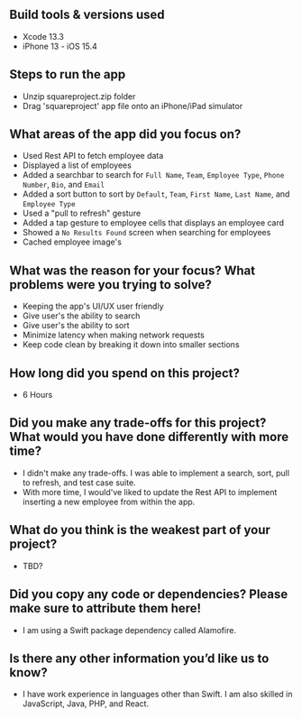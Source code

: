 ## Build tools & versions used
- Xcode 13.3
- iPhone 13 - iOS 15.4

## Steps to run the app
- Unzip squareproject.zip folder
- Drag 'squareproject' app file onto an iPhone/iPad simulator

## What areas of the app did you focus on?
- Used Rest API to fetch employee data
- Displayed a list of employees
- Added a searchbar to search for `Full Name`, `Team`, `Employee Type`, `Phone Number`, `Bio`, and `Email`
- Added a sort button to sort by `Default`, `Team`, `First Name`, `Last Name`, and `Employee Type`
- Used a "pull to refresh" gesture
- Added a tap gesture to employee cells that displays an employee card
- Showed a `No Results Found` screen when searching for employees
- Cached employee image's

## What was the reason for your focus? What problems were you trying to solve?
- Keeping the app's UI/UX user friendly
- Give user's the ability to search
- Give user's the ability to sort
- Minimize latency when making network requests
- Keep code clean by breaking it down into smaller sections

## How long did you spend on this project?
- 6 Hours

## Did you make any trade-offs for this project? What would you have done differently with more time?
- I didn't make any trade-offs. I was able to implement a search, sort, pull to refresh, and test case suite. 
- With more time, I would've liked to update the Rest API to implement inserting a new employee from within the app. 

## What do you think is the weakest part of your project?
- TBD?

## Did you copy any code or dependencies? Please make sure to attribute them here!
- I am using a Swift package dependency called Alamofire.

## Is there any other information you’d like us to know?
- I have work experience in languages other than Swift. I am also skilled in JavaScript, Java, PHP, and React.
